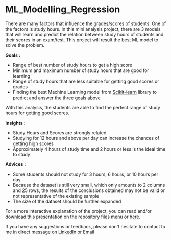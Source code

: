 # ML_Modelling_Regression
There are many factors that influence the grades/scores of students. One of the factors is study hours. In this mini analysis project, there are 3 models that will learn and predict the relation between study hours of students and their scores in an exam/test. This project will result the best ML model to solve the problem. 

**Goals :**
-  Range of best number of study hours to get a high score
-  Minimum and maximum number of study hours that are good for learning
-  Range of study hours that are less suitable for getting good scores or grades
-  Finding the best Machine Learning model from [Scikit-learn](https://scikit-learn.org) library to predict and answer the three goals above

With this analysis, the students are able to find the perfect range of study hours for getting good scores.

**Insights :**
- Study Hours and Scores are strongly related
- Studying for 12 hours and above per day can increase the chances of getting high scores
- Approximately 4 hours of study time and 2 hours or less is the ideal time to study

**Advices :**
- Some students should not study for 3 hours, 6 hours, or 10 hours per day
- Because the dataset is still very small, which only amounts to 2 columns and 25 rows, the results of the conclusions obtained may not be valid or not representative of the existing sample
- The size of the dataset should be further expanded

For a more interactive explanation of the project, you can read and/or download this presentation on the repository files menu or [here](https://drive.google.com/drive/folders/1UTuSdZ-Li9S4rIOFBMjAXfCzkEq9D7YK).

If you have any suggestions or feedback, please don't hesitate to contact to me in direct message on [LinkedIn](https://linkedin.com/in/raulahmadm) or [Email](mailto:raul.maulidhino@gmail.com)
